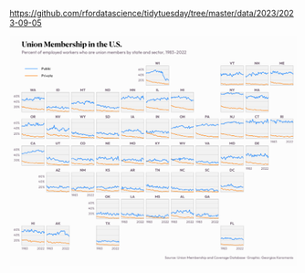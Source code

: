 https://github.com/rfordatascience/tidytuesday/tree/master/data/2023/2023-09-05

![](plots/unions.png)
